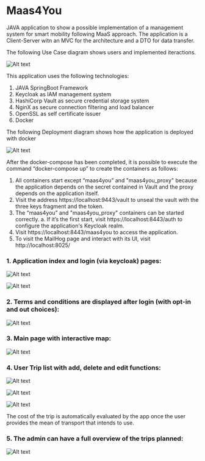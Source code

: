 # Maas4You
 JAVA application to show a possible implementation of a management system for smart mobility following MaaS approach.
The application is a Client-Server witn an MVC for the architecture and a DTO for data transfer.

The following Use Case diagram shows users and implemented iteractions.

![Alt text](src/main/resources/templates/Use_Case.jpg "UC diagram")

This application uses the following technologies:
1. JAVA SpringBoot Framework
2. Keycloak as IAM management system
3. HashiCorp Vault as secure credential storage system
4. NginX as secure connection filtering and load balancer
5. OpenSSL as self certificate issuer
6. Docker

The following Deployment diagram shows how the application is deployed with docker

![Alt text](src/main/resources/templates/Deployment_Diagram.jpg "Deployment diagram")

After the docker-compose has been completed, it is possible to execute the command “docker-compose up” to create the containers as follows:
1. All containers start except “maas4you” and "maas4you_proxy" because the application depends on the secret contained in Vault and the proxy depends on the application itself.
2. Visit the address https://localhost:9443/vault to unseal the vault with the three keys fragment and the token.
3. The “maas4you” and "maas4you_proxy" containers can be started correctly.
    a. If it’s the first start, visit https://localhost:8443/auth to configure the application's Keycloak realm.
4. Visit https://localhost:8443/maas4you to access the application.
5. To visit the MailHog page and interact with its UI, visit http://localhost:8025/

### 1. Application index and login (via keycloak) pages:

![Alt text](src/main/resources/templates/01_Index.png "Index")

![Alt text](src/main/resources/templates/02_Login.png "Login")

### 2. Terms and conditions are displayed after login (with opt-in and out choices):

![Alt text](src/main/resources/templates/03_Terms.png "Terms")

### 3. Main page with interactive map:

![Alt text](src/main/resources/templates/Home.png "Home")

### 4. User Trip list with add, delete and edit functions:

![Alt text](src/main/resources/templates/04_Trips.png "User Trips")

![Alt text](src/main/resources/templates/05_AddTrip.png "User Add Trip")

![Alt text](src/main/resources/templates/05_EditTrip.png "User Edit Trip")

The cost of the trip is automatically evaluated by the app once the user provides the mean of transport that intends to use.

### 5. The admin can have a full overview of the trips planned:

![Alt text](src/main/resources/templates/06_AdminSummary.png "Admin Summary")
